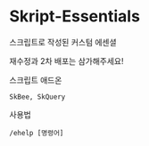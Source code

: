 # Skript-Essentials
스크립트로 작성된 커스텀 에센셜

재수정과 2차 배포는 삼가해주세요!

스크립트 애드온
```
SkBee, SkQuery
```

사용법
```
/ehelp [명령어]
```
